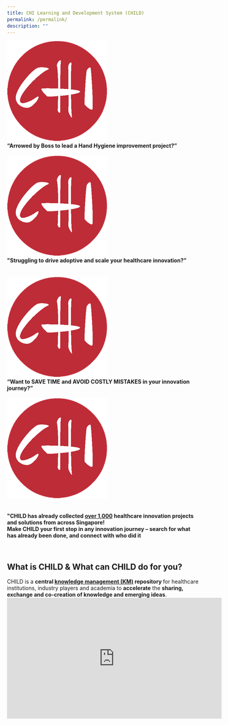 ```yaml
---
title: CHI Learning and Development System (CHILD)
permalink: /permalink/
description: ""
---
```

<div class="row">
<div class="col"> 
<img alt="1st person" src="/images/CHI%20Logo.png"><br>
		<div class="header"><b>“Arrowed by Boss to lead a Hand Hygiene improvement project?” 
 </b></div><br>


</div>
	<div class="col"> 
<img alt="2nd person" src="/images/CHI%20Logo.png"><br>
	<div class="header"><b>"Struggling to drive adoptive and scale your healthcare innovation?”
 </b></div><br>
	
<br>

</div>
	<div class="col"> 
<img alt="3rd" src="/images/CHI%20Logo.png"><br>
	<div class="header"><b>“Want to SAVE TIME and AVOID COSTLY MISTAKES in your innovation journey?”
</b></div><br>
</div></div><div>
	
<div>
	<div class="row">
<div class="col"> 
<img alt="1st person" src="/images/CHI%20Logo.png"><br>
		<div class="header"><b>
 </b></div><br>


</div>
	<div class="col"> 
<br>
		<div class="header"><b>"CHILD has already collected <u>over 1,000</u> healthcare innovation projects and solutions from across Singapore!
<br>
Make CHILD your first stop in any innovation journey – search for what has already been done, and connect with who did it

 </b></div><br>
		</div></div><div></div></div></div>
		
<h2>What is CHILD &amp; What can CHILD do for you?</h2>
CHILD is a <b>central <u>knowledge management (KM)</u> repository </b>for 
 healthcare institutions, industry players and academia to <b>accelerate</b> the <b>sharing, exchange and co-creation of knowledge and emerging ideas</b>. <br>
 
 <iframe allowfullscreen="" allow="accelerometer; autoplay; clipboard-write; encrypted-media; gyroscope; picture-in-picture; web-share" frameborder="0" title="YouTube video player" src="https://www.youtube.com/embed/-_j56iZxDIg" height="315" width="560"></iframe>

